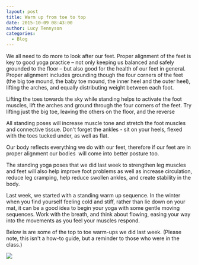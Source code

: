 ```yaml
---
layout: post
title: Warm up from toe to top
date: 2015-10-09 08:43:00
author: Lucy Tennyson
categories:
  - Blog
---
```



We all need to do more to look after our feet. Proper alignment of the feet is key to good yoga practice – not only keeping us balanced and safely grounded to the floor – but also good for the health of our feet in general. Proper alignment includes grounding though the four corners of the feet (the big toe mound, the baby toe mound, the inner heel and the outer heel), lifting the arches, and equally distributing weight between each foot.

Lifting the toes towards the sky while standing helps to activate the foot muscles, lift the arches and ground through the four corners of the feet. Try lifting just the big toe, leaving the others on the floor, and the reverse

All standing poses will increase muscle tone and stretch the foot muscles and connective tissue. Don't forget the ankles - sit on your heels, flexed with the toes tucked under, as well as flat.&nbsp;

Our body reflects everything we do with our feet, therefore if our feet are in proper alignment our bodies &nbsp;will come into better posture too.

The standing yoga poses that we did last week to strengthen leg muscles and feet will also help improve foot problems as well as increase circulation, reduce leg cramping, help reduce swollen ankles, and create stability in the body.

Last week, we started with a standing warm up sequence. In the winter when you find yourself feeling cold and stiff, rather than lie down on your mat, it can be a good idea to begin your yoga with some gentle moving sequences. Work with the breath, and think about flowing, easing your way into the movements as you feel your muscles respond.

Below is are some of the top to toe warm-ups we did last week. (Please note, this isn't a how-to guide, but a reminder to those who were in the class.)

![](http://www.lucytennyson.com/userfiles/yogascan17Oct.jpg)